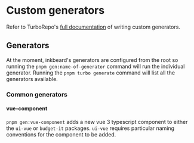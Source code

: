 # Custom generators
Refer to TurboRepo's [full documentation](https://turbo.build/repo/docs/core-concepts/monorepos/code-generation) of writing custom generators.

## Generators
At the moment, inkbeard's generators are configured from the root so running the `pnpm gen:name-of-generator` command will run the individual generator. Running the `pnpm turbo generate` command will list all the generators available.

### Common generators

#### vue-component
`pnpm gen:vue-component` adds a new vue 3 typescript component to either the `ui-vue` or `budget-it` packages. `ui-vue` requires particular naming conventions for the component to be added.
